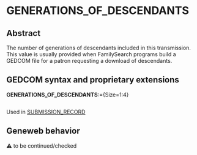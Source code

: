 ﻿# GENERATIONS_OF_DESCENDANTS
## Abstract
The number of generations of descendants included in this transmission. This value is usually provided
when FamilySearch programs build a GEDCOM file for a patron requesting a download of descendants.


## GEDCOM syntax and proprietary extensions

**GENERATIONS_OF_DESCENDANTS**:={Size=1:4}
<pre>
</pre>
Used in <a href=Ged.SUBMISSION_RECORD.md>SUBMISSION_RECORD</a><br />


## Geneweb behavior



:warning: to be continued/checked

